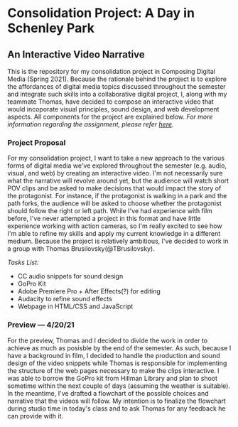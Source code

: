 # <b>Consolidation Project: A Day in Schenley Park</b>
## An Interactive Video Narrative

This is the repository for my consolidation project in Composing Digital Media (Spring 2021). Because the rationale behind the project is to explore the affordances of digital media topics discussed throughout the semester and integrate such skills into a collaborative digital project, I, along with my teammate Thomas, have decided to compose an interactive video that would incoporate visual principles, sound design, and web development aspects. All components for the project are explained below. *For more information regarding the assignment, please refer [here](https://benmiller314.github.io/cdm2021spring/projects).*

### Project Proposal

For my consolidation project, I want to take a new approach to the various forms of digital media we've explored throughout the semester (e.g. audio, visual, and web) by creating an interactive video. I'm not necessarily sure what the narrative will revolve around yet, but the audience will watch short POV clips and be asked to make decisions that would impact the story of the protagonist. For instance, if the protagonist is walking in a park and the path forks, the audience will be asked to choose whether the protagonist should follow the right or left path. While I've had experience with film before, I've never attempted a project in this format and have little experience working with action cameras, so I'm really excited to see how I'm able to refine my skills and apply my current knowledge in a different medium. Because the project is relatively ambitious, I've decided to work in a group with Thomas Brusilovsky(@TBrusilovsky).

*Tasks List:*
- CC audio snippets for sound design
- GoPro Kit
- Adobe Premiere Pro + After Effects(?) for editing
- Audacity to refine sound effects
- Webpage in HTML/CSS and JavaScript

### Preview — 4/20/21

For the preview, Thomas and I decided to divide the work in order to achieve as much as posisble by the end of the semester. As such, because I have a background in film, I decided to handle the production and sound design of the video snippets while Thomas is responsible for implementing the structure of the web pages necessary to make the clips interactive. I was able to borrow the GoPro kit from Hillman Library and plan to shoot sometime within the next couple of days (assuming the weather is suitable). In the meantime, I've drafted a flowchart of the possible choices and narrative that the videos will follow. My intention is to finalize the flowchart during studio time in today's class and to ask Thomas for any feedback he can provide with it.

